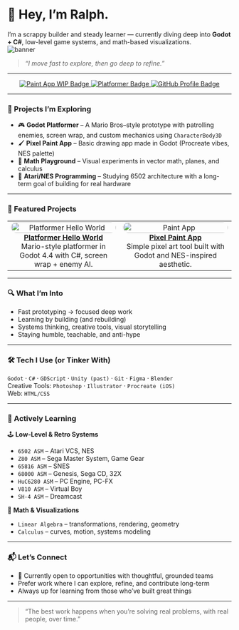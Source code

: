 # 👋 Hey, I’m Ralph.

I’m a scrappy builder and steady learner — currently diving deep into **Godot + C#**, low-level game systems, and math-based visualizations.  
![banner](https://github.com/user-attachments/assets/b89ada90-8f02-4296-89d8-0d6df0f0df9b)

> *“I move fast to explore, then go deep to refine.”*

---

<!-- Badges -->
<p align="center">
  <a href="https://github.com/facbonum/paint-app">
    <img src="https://img.shields.io/badge/Paint_App-WIP-blueviolet?style=for-the-badge&logo=godot-engine&logoColor=white" alt="Paint App WIP Badge" />
  </a>
  <a href="https://github.com/facbonum/platformerhelloworld">
    <img src="https://img.shields.io/badge/Platformer_Hello_World-Godot/C%23-brightgreen?style=for-the-badge&logo=godot-engine&logoColor=white" alt="Platformer Badge" />
  </a>
  <a href="https://github.com/facbonum">
    <img src="https://img.shields.io/badge/Profile-facbonum-lightgrey?style=for-the-badge&logo=github" alt="GitHub Profile Badge" />
  </a>
</p>

---

### 🔧 Projects I’m Exploring

- 🎮 **Godot Platformer** – A Mario Bros–style prototype with patrolling enemies, screen wrap, and custom mechanics using `CharacterBody3D`
- 🖌️ **Pixel Paint App** – Basic drawing app made in Godot (Procreate vibes, NES palette)
- 📐 **Math Playground** – Visual experiments in vector math, planes, and calculus
- 💾 **Atari/NES Programming** – Studying 6502 architecture with a long-term goal of building for real hardware

---

### 🧩 Featured Projects

<table>
  <tr>
    <td align="center" width="50%">
      <a href="https://github.com/facbonum/platformerhelloworld">
        <img src="https://github.com/facbonum/platformerhelloworld/raw/main/screenshots/demo.gif" alt="Platformer Hello World" style="border-radius:12px;" width="100%" />
        <br />
        <strong>Platformer Hello World</strong>
      </a>
      <br />
      Mario-style platformer in Godot 4.4 with C#, screen wrap + enemy AI.
    </td>
    <td align="center" width="50%">
      <a href="https://github.com/facbonum/paint-app">
        <img src="https://github.com/facbonum/paint-app/raw/main/screenshots/paint_demo.gif" alt="Paint App" style="border-radius:12px;" width="100%" />
        <br />
        <strong>Pixel Paint App</strong>
      </a>
      <br />
      Simple pixel art tool built with Godot and NES-inspired aesthetic.
    </td>
  </tr>
</table>

---

### 🔍 What I’m Into

- Fast prototyping → focused deep work  
- Learning by building (and rebuilding)  
- Systems thinking, creative tools, visual storytelling  
- Staying humble, teachable, and anti-hype  

---

### 🛠️ Tech I Use (or Tinker With)

`Godot` · `C#` · `GDScript` · `Unity (past)` · `Git` · `Figma` · `Blender`  
Creative Tools: `Photoshop` · `Illustrator` · `Procreate (iOS)`  
Web: `HTML/CSS`

---

### 📘 Actively Learning

🕹️ **Low-Level & Retro Systems**  
- `6502 ASM` – Atari VCS, NES  
- `Z80 ASM` – Sega Master System, Game Gear  
- `65816 ASM` – SNES  
- `68000 ASM` – Genesis, Sega CD, 32X  
- `HuC6280 ASM` – PC Engine, PC-FX  
- `V810 ASM` – Virtual Boy  
- `SH-4 ASM` – Dreamcast

📐 **Math & Visualizations**  
- `Linear Algebra` – transformations, rendering, geometry  
- `Calculus` – curves, motion, systems modeling

---

### 📬 Let’s Connect

- 🧠 Currently open to opportunities with thoughtful, grounded teams  
- Prefer work where I can explore, refine, and contribute long-term  
- Always up for learning from those who’ve built great things

---

> “The best work happens when you’re solving real problems, with real people, over time.”
